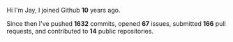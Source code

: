 Hi I'm Jay, I joined Github **10** years ago.

Since then I've pushed **1632** commits, opened **67** issues, submitted **166** pull requests, and contributed to **14** public repositories.
